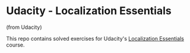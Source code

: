 # Udacity - Localization Essentials
 (from Udacity)

This repo contains solved exercises for Udacity's [Localization Essentials](https://www.udacity.com/course/localization-essentials--ud610) course.

